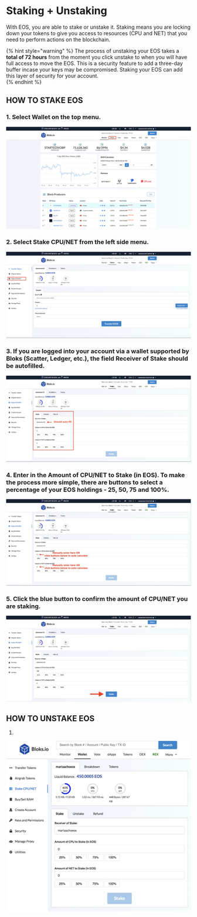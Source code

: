 # Staking + Unstaking

With EOS, you are able to stake or unstake it. Staking means you are locking down your tokens to give you access to resources \(CPU and NET\) that you need to perform actions on the blockchain. 

{% hint style="warning" %}
The process of unstaking your EOS takes a **total of 72 hours** from the moment you click unstake to when you will have full access to move the EOS. This is a security feature to add a three-day buffer incase your keys may be compromised. Staking your EOS can add this layer of security for your account.  
{% endhint %}

## HOW TO STAKE EOS

### 1. Select **Wallet** on the top menu.

![](../.gitbook/assets/image%20%283%29.png)

### 2. Select **Stake CPU/NET** from the left side menu.

![](../.gitbook/assets/image%20%2819%29.png)

### 3. If you are logged into your account via a wallet supported by Bloks \(Scatter, Ledger, etc.\), the field Receiver of Stake should be autofilled.

![](../.gitbook/assets/image.png)

### 4. Enter in the **Amount of CPU/NET to Stake \(in EOS\)**. To make the process more simple, there are buttons to select a percentage of your EOS holdings - 25, 50, 75 and 100%.

![](../.gitbook/assets/image%20%286%29.png)

### 5. Click the blue button to confirm the amount of CPU/NET you are staking.

![](../.gitbook/assets/image%20%2813%29.png)

## HOW TO UNSTAKE EOS

1. 




![](../.gitbook/assets/image%20%289%29.png)



